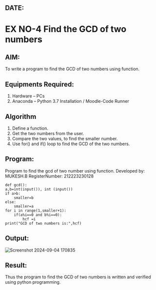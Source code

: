 ## DATE:
# EX NO-4 Find the GCD of two numbers

## AIM:
To write a program to find the GCD of two numbers using function.

## Equipments Required:
1. Hardware – PCs
2. Anaconda – Python 3.7 Installation / Moodle-Code Runner

## Algorithm
1. Define a function.
2. Get the two numbers from the user.
3. Compare the two values, to find the smaller number.
4. Use for() and if() loop to find the GCD of the two numbers.

## Program:

Program to find the gcd of two number using function. 
Developed by: MUKESH.B
RegisterNumber:  212223230128


    def gcd(): 
    a,b=int(input()), int (input())
    if a>b:
        smaller=b
    else:
        smaller=a
    for i in range(1,smaller+1):
        if(a%i==0 and b%i==0):
            hcf =i
    print("GCD of two numbers is:",hcf)


## Output:
![Screenshot 2024-09-04 170835](https://github.com/user-attachments/assets/0d560ae5-3c49-48b1-9149-a008593d7d81)



## Result:
Thus the program to find the GCD of two numbers is written and verified using python programming.
